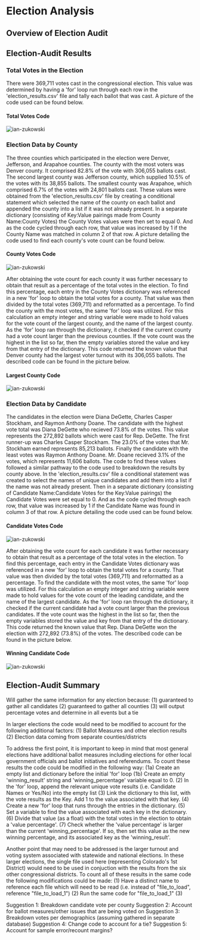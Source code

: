 # Election Analysis

## Overview of Election Audit


## Election-Audit Results
### Total Votes in the Election
<!-- How many votes were cast in this congressional election? -->
There were 369,711 votes cast in the congressional election. This value was determined by having a 'for' loop run through each row in the 'election_results.csv' file and tally each ballot that was cast. A picture of the code used can be found below.

#### Total Votes Code
![ian-zukowski](Total_Votes_Code.png)
<!-- (44-48) -->

### Election Data by County
<!-- Provide a breakdown of the number of votes and the percentage of total votes for each county in the precinct. -->
<!-- Which county had the largest number of votes? -->
The three counties which participated in the election were Denver, Jefferson, and Arapahoe counties. The county with the most voters was Denver county. It comprised 82.8% of the vote with 306,055 ballots cast. The second largest county was Jefferson county, which supplied 10.5% of the votes with its 38,855 ballots. The smallest county was Arapahoe, which comprised 6.7% of the votes with 24,801 ballots cast.
These values were obtained from the 'election_results.csv' file by creating a conditional statement which selected the name of the county on each ballot and appended the county into a list if it was not already present. 
In a separate dictionary (consisting of Key:Value pairings made from County Name:County Votes) the County Votes values were then set to equal 0. And as the code cycled through each row, that value was increased by 1 if the County Name was matched in column 2 of that row.
A picture detailing the code used to find each county's vote count can be found below.

#### County Votes Code
![ian-zukowski](County_Votes_Code.png)
<!-- (69-80) -->

After obtaining the vote count for each county it was further necessary to obtain that result as a percentage of the total votes in the election. To find this percentage, each entry in the County Votes dictionary was referenced in a new 'for' loop to obtain the total votes for a county. That value was then divided by the total votes (369,711) and reformatted as a percentage.
To find the county with the most votes, the same 'for' loop was utilized. For this calculation an empty integer and string variable were made to hold values for the vote count of the largest county, and the name of the largest county. As the 'for' loop ran through the dictionary, it checked if the current county had a vote count larger than the previous counties. If the vote count was the highest in the list so far, then the empty variables stored the value and key from that entry of the dictionary. This code returned the known value that Denver county had the largest voter turnout with its 306,055 ballots.
The described code can be found in the picture below.

#### Largest County Code
![ian-zukowski](Largest_County_Code.png)
<!-- (96-115) -->

### Election Data by Candidate
<!-- Provide a breakdown of the number of votes and the percentage of the total votes each candidate received. -->
The candidates in the election were Diana DeGette, Charles Casper Stockham, and Raymon Anthony Doane. The candidate with the highest vote total was Diana DeGette who recieved 73.8% of the votes. This value represents the 272,892 ballots which were cast for Rep. DeGette. The first runner-up was Charles Casper Stockham. The 23.0% of the votes that Mr. Stockham earned represents 85,213 ballots. Finally the candidate with the least votes was Raymon Anthony Doane. Mr. Doane recieved 3.1% of the votes, which represents 11,606 ballots.
The code to find these values followed a similar pathway to the code used to breakdown the results by county above. In the 'election_results.csv' file a conditional statement was created to select the names of unique candidates and add them into a list if the name was not already present.
Then in a separate dictionary (consisting of Candidate Name:Candidate Votes for the Key:Value pairings) the Candidate Votes were set equal to 0. And as the code cycled through each row, that value was increased by 1 if the Candidate Name was found in column 3 of that row.
A picture detailing the code used can be found below.

#### Candidate Votes Code
![ian-zukowski](Candidate_Votes_Code)
<!-- (56-67) -->

<!-- Which candidate won the election, what was their vote count, and what was their percentage of the total votes?  -->

After obtaining the vote count for each candidate it was further necessary to obtain that result as a percentage of the total votes in the election. To find this percentage, each entry in the Candidate Votes dictionary was referenced in a new 'for' loop to obtain the total votes for a county. That value was then divided by the total votes (369,711) and reformatted as a percentage.
To find the candidate with the most votes, the same 'for' loop was utilized. For this calculation an empty integer and string variable were made to hold values for the vote count of the leading candidate, and the name of the largest candidate. As the 'for' loop ran through the dictionary, it checked if the current candidate had a vote count larger than the previous candidates. If the vote count was the highest in the list so far, then the empty variables stored the value and key from that entry of the dictionary. This code returned the known value that Rep. Diana DeGette won the election with 272,892 (73.8%) of the votes.
The described code can be found in the picture below.

#### Winning Candidate Code
![ian-zukowski](Winning_Candidate_Code)
<!-- (132-151) -->

## Election-Audit Summary
Will gather the same information for any election because:
(1) guaranteed to gather all candidates
(2) guaranteed to gather all counties
(3) will output percentage votes and determine in all events but a tie


In larger elections the code would need to be modified to account for the following additional factors:
(1) Ballot Measures and other election results
(2) Election data coming from separate counties/districts

To address the first point, it is important to keep in mind that most general elections have additional ballot measures including elections for other local government officials and ballot initiatives and referendums. To count these results the code could be modified in the following way:
    (1a) Create an empty list and dictionary before the initial 'for' loop
    (1b) Create an empty 'winning_result' string and 'winning_percentage' variable equal to 0.
    (2) In the 'for' loop, append the relevant unique vote results (i.e. Candidate Names or Yes/No) into the empty list
    (3) Link the dictionary to this list, with the vote results as the Key. Add 1 to the value associated with that key.
    (4) Create a new 'for' loop that runs through the entries in the dictionary.
    (5) Set a variable to find the value associated with each key in the dictionary.
    (6) Divide that value (as a float) with the total votes in the election to obtain a 'value percentage'.
    (7) Check whether the 'value percentage' is larger than the current 'winning_percentage'. If so, then set this value as the new winning percentage, and its associated key as the 'winning_result'.

Another point that may need to be addressed is the larger turnout and voting system associated with statewide and national elections. In these larger elections, the single file used here (representing Colorado's 1st District) would need to be used in conjuction with the results from the six other congressional districts. To count all of these results in the same code the following modifications could be made:
    (1) Have a distinct name to reference each file which will need to be read (i.e. instead of "file_to_load", reference "file_to_load_1")
    (2) Run the same code for "file_to_load_1"
    (3) 



Suggestion 1: Breakdown candidate vote per county
Suggestion 2: Account for ballot measures/other issues that are being voted on
Suggestion 3: Breakdown votes per demographics (assuming gathered in separate database)
Suggestion 4: Change code to account for a tie?
Suggestion 5: Account for sample error/recount margins?

